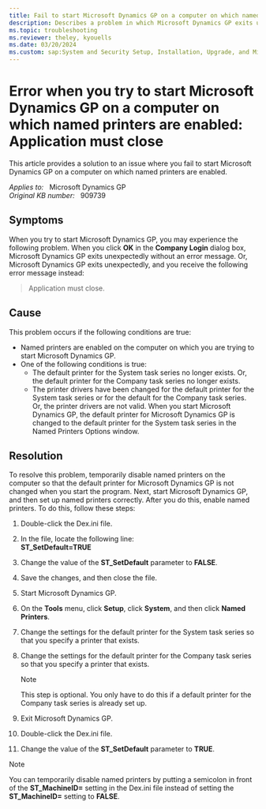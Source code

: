 ```yaml
---
title: Fail to start Microsoft Dynamics GP on a computer on which named printers are enabled 
description: Describes a problem in which Microsoft Dynamics GP exits unexpectedly while you are trying to start it. This problem occurs when named printers are enabled. Describes how to resolve the problem.
ms.topic: troubleshooting
ms.reviewer: theley, kyouells
ms.date: 03/20/2024
ms.custom: sap:System and Security Setup, Installation, Upgrade, and Migrations
---
```

# Error when you try to start Microsoft Dynamics GP on a computer on which named printers are enabled: Application must close

This article provides a solution to an issue where you fail to start Microsoft Dynamics GP on a computer on which named printers are enabled.

_Applies to:_ &nbsp; Microsoft Dynamics GP  
_Original KB number:_ &nbsp; 909739

## Symptoms

When you try to start Microsoft Dynamics GP, you may experience the following problem. When you click **OK** in the **Company Login** dialog box, Microsoft Dynamics GP exits unexpectedly without an error message. Or, Microsoft Dynamics GP exits unexpectedly, and you receive the following error message instead:

> Application must close.

## Cause

This problem occurs if the following conditions are true:

- Named printers are enabled on the computer on which you are trying to start Microsoft Dynamics GP.
- One of the following conditions is true:
  - The default printer for the System task series no longer exists. Or, the default printer for the Company task series no longer exists.
  - The printer drivers have been changed for the default printer for the System task series or for the default for the Company task series. Or, the printer drivers are not valid. When you start Microsoft Dynamics GP, the default printer for Microsoft Dynamics GP is changed to the default printer for the System task series in the Named Printers Options window.

## Resolution

To resolve this problem, temporarily disable named printers on the computer so that the default printer for Microsoft Dynamics GP is not changed when you start the program. Next, start Microsoft Dynamics GP, and then set up named printers correctly. After you do this, enable named printers. To do this, follow these steps:

1. Double-click the Dex.ini file.
2. In the file, locate the following line:  
    **ST_SetDefault=TRUE**

3. Change the value of the **ST_SetDefault** parameter to **FALSE**.
4. Save the changes, and then close the file.
5. Start Microsoft Dynamics GP.
6. On the **Tools** menu, click **Setup**, click **System**, and then click **Named Printers**.
7. Change the settings for the default printer for the System task series so that you specify a printer that exists.
8. Change the settings for the default printer for the Company task series so that you specify a printer that exists.

    > [!NOTE]
    > This step is optional. You only have to do this if a default printer for the Company task series is already set up.

9. Exit Microsoft Dynamics GP.
10. Double-click the Dex.ini file.
11. Change the value of the **ST_SetDefault** parameter to **TRUE**.

> [!NOTE]
> You can temporarily disable named printers by putting a semicolon in front of the **ST_MachineID=** setting in the Dex.ini file instead of setting the **ST_MachineID=** setting to **FALSE**.
